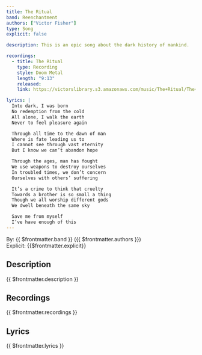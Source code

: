 ```yaml
---
title: The Ritual
band: Reenchantment
authors: ["Victor Fisher"]
type: Song
explicit: false

description: This is an epic song about the dark history of mankind.

recordings:
  - title: The Ritual
    type: Recording
    style: Doom Metal
    length: "9:13"
    released: 
    link: https://victorslibrary.s3.amazonaws.com/music/The+Ritual/The+Ritual.mp3

lyrics: |
  Into dark, I was born
  No redemption from the cold
  All alone, I walk the earth
  Never to feel pleasure again

  Through all time to the dawn of man
  Where is fate leading us to
  I cannot see through vast eternity
  But I know we can’t abandon hope

  Through the ages, man has fought
  We use weapons to destroy ourselves
  In troubled times, we don’t concern
  Ourselves with others’ suffering

  It’s a crime to think that cruelty
  Towards a brother is so small a thing
  Though we all worship different gods
  We dwell beneath the same sky

  Save me from myself
  I’ve have enough of this
---
```


By: {{ $frontmatter.band }} ({{ $frontmatter.authors }})  
Explicit: {{$frontmatter.explicit}}

## Description

{{ $frontmatter.description }}

## Recordings

{{ $frontmatter.recordings }}

## Lyrics

{{ $frontmatter.lyrics }}
